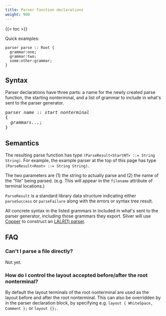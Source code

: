 ```yaml
---
title: Parser function declarations
weight: 900
---
```


{{< toc >}}

Quick examples:

```
parser parse :: Root {
  grammar:one;
  grammar:two;
  some:other:grammar;
}
```

## Syntax

Parser declarations have three parts: a name for the newly created parse function, the starting nonterminal, and a list of grammar to include in what's sent to the parser generator.

<pre>
parser <i>name</i> :: <i>start nonterminal</i>
{
  <i>grammars...</i>;
}
</pre>

## Semantics

The resulting parse function has type `(ParseResult<StartNT> ::= String String)`.
For example, the example parser at the top of this page has type `(ParseResult<Root> ::= String String)`.

The two parameters are (1) the string to actually parse and (2) the name of the "file" being parsed.
(e.g. This will appear in the `filename` attribute of terminal locations.)

`ParseResult` is a standard library data structure indicating either `parseSuccess` or `parseFailure` along with the errors or syntax tree result.

All concrete syntax in the listed grammars in included in what's sent to the parser generator, including those grammars they export.
Silver will use [Copper](/copper/) to construct an [LALR(1) parser](/silver/concepts/lr-parsing/).

## FAQ

### Can't I parse a file directly?

Not yet.

### How do I control the layout accepted before/after the root nonterminal?

By default the layout terminals of the root nonterminal are used as the layout before and after the root nonterminal.
This can also be overridden by in the parser declaration block, by specifying e.g. `layout { WhiteSpace, Comment };` or `layout {};`.

